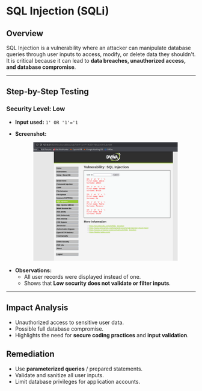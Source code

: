 # SQL Injection (SQLi)

## Overview
SQL Injection is a vulnerability where an attacker can manipulate database queries through user inputs to access, modify, or delete data they shouldn't.  
It is critical because it can lead to **data breaches, unauthorized access, and database compromise**.


---

## Step-by-Step Testing

### Security Level: Low
* **Input used:** `1' OR '1'='1`  

* **Screenshot:**
   <p align="center">
  <img src="https://github.com/Tanya0xCyber/Skill_Horizon_Internship/blob/main/DVWA_06/screenshots/sql_injection_low.png" width="80%">
</p>
  
* **Observations:**  
   - All user records were displayed instead of one.  
   - Shows that **Low security does not validate or filter inputs**.  
   

---

## Impact Analysis
- Unauthorized access to sensitive user data.  
- Possible full database compromise.  
- Highlights the need for **secure coding practices** and **input validation**.

## Remediation 
- Use **parameterized queries** / prepared statements.  
- Validate and sanitize all user inputs.  
- Limit database privileges for application accounts.  
